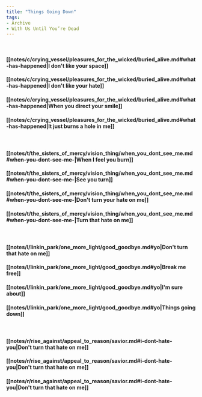 ```yaml
---
title: "Things Going Down"
tags:
- Archive
- With Us Until You’re Dead
---
```

&nbsp;
#### [[notes/c/crying_vessel/pleasures_for_the_wicked/buried_alive.md#what-has-happened|I don't like your space]]
#### [[notes/c/crying_vessel/pleasures_for_the_wicked/buried_alive.md#what-has-happened|I don't like your hate]]
#### [[notes/c/crying_vessel/pleasures_for_the_wicked/buried_alive.md#what-has-happened|When you direct your smile]]
#### [[notes/c/crying_vessel/pleasures_for_the_wicked/buried_alive.md#what-has-happened|It just burns a hole in me]]
&nbsp;
#### [[notes/t/the_sisters_of_mercy/vision_thing/when_you_dont_see_me.md#when-you-dont-see-me-|When I feel you burn]]
#### [[notes/t/the_sisters_of_mercy/vision_thing/when_you_dont_see_me.md#when-you-dont-see-me-|See you turn]]
#### [[notes/t/the_sisters_of_mercy/vision_thing/when_you_dont_see_me.md#when-you-dont-see-me-|Don't turn your hate on me]]
#### [[notes/t/the_sisters_of_mercy/vision_thing/when_you_dont_see_me.md#when-you-dont-see-me-|Turn that hate on me]]
&nbsp;
#### [[notes/l/linkin_park/one_more_light/good_goodbye.md#yo|Don't turn that hate on me]]
#### [[notes/l/linkin_park/one_more_light/good_goodbye.md#yo|Break me free]]
#### [[notes/l/linkin_park/one_more_light/good_goodbye.md#yo|I'm sure about]]
#### [[notes/l/linkin_park/one_more_light/good_goodbye.md#yo|Things going down]]
&nbsp;
#### [[notes/r/rise_against/appeal_to_reason/savior.md#i-dont-hate-you|Don't turn that hate on me]]
#### [[notes/r/rise_against/appeal_to_reason/savior.md#i-dont-hate-you|Don't turn that hate on me]]
#### [[notes/r/rise_against/appeal_to_reason/savior.md#i-dont-hate-you|Don't turn that hate on me]]
